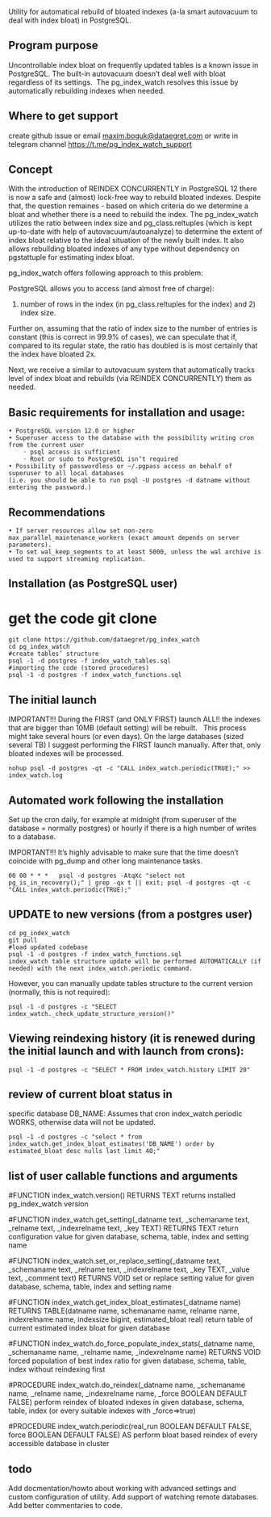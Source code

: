 Utility for automatical rebuild of bloated indexes (a-la smart autovacuum to deal with index bloat) in PostgreSQL.

## Program purpose
Uncontrollable index bloat on frequently updated tables is a known issue in PostgreSQL.
The built-in autovacuum doesn’t deal well with bloat regardless of its settings. 
The pg_index_watch resolves this issue by automatically rebuilding indexes when needed. 

## Where to get support
create github issue
or email maxim.boguk@dataegret.com
or write in telegram channel https://t.me/pg_index_watch_support


## Concept
With the introduction of REINDEX CONCURRENTLY in PostgreSQL 12 there is now a safe and (almost) lock-free way to rebuild bloated indexes.
Despite that, the question remaines - based on which criteria do we determine a bloat and whether there is a need to rebuild the index.
The pg_index_watch utilizes the ratio between index size and pg_class.reltuples (which is kept up-to-date with help of autovacuum/autoanalyze) to determine the extent of index bloat relative to the ideal situation of the newly built index.
It also allows rebuilding bloated indexes of any type without dependency on pgstattuple for estimating index bloat.

pg_index_watch offers following approach to this problem:

PostgreSQL allows you to access (and almost free of charge):
1) number of rows in the index (in pg_class.reltuples for the index) and 2) index size.

Further on, assuming that the ratio of index size to the number of entries is constant (this is correct in 99.9% of cases), we can speculate that if, compared to its regular state, the ratio has doubled is is most certainly that the index have bloated 2x.

Next, we receive a similar to autovacuum system that automatically tracks level of index bloat and rebuilds (via REINDEX CONCURRENTLY) them as needed.


## Basic requirements for installation and usage:
    • PostgreSQL version 12.0 or higher
    • Superuser access to the database with the possibility writing cron from the current user 
        ◦ psql access is sufficient
        ◦ Root or sudo to PostgreSQL isn’t required
    • Possibility of passwordless or ~/.pgpass access on behalf of superuser to all local databases
    (i.e. you should be able to run psql -U postgres -d datname without entering the password.)

## Recommendations 
    • If server resources allow set non-zero max_parallel_maintenance_workers (exact amount depends on server parameters).
    • To set wal_keep_segments to at least 5000, unless the wal archive is used to support streaming replication.

## Installation (as PostgreSQL user)

# get the code git clone
```
git clone https://github.com/dataegret/pg_index_watch
cd pg_index_watch
#create tables’ structure
psql -1 -d postgres -f index_watch_tables.sql
#importing the code (stored procedures)
psql -1 -d postgres -f index_watch_functions.sql
```

## The initial launch

IMPORTANT!!! During the FIRST (and ONLY FIRST) launch ALL!! the indexes that are bigger than 10MB (default setting) will be rebuilt.  
This process might take several hours (or even days).
On the large databases (sized several TB) I suggest performing the FIRST launch manually. 
After that, only bloated indexes will be processed.

```
nohup psql -d postgres -qt -c "CALL index_watch.periodic(TRUE);" >> index_watch.log
```


## Automated work following the installation
Set up the cron daily, for example at midnight (from superuser of the database = normally postgres) or hourly if there is a high number of writes to a database. 

IMPORTANT!!! It’s highly advisable to make sure that the time doesn’t coincide with pg_dump and other long maintenance tasks.

```
00 00 * * *   psql -d postgres -AtqXc "select not pg_is_in_recovery();" | grep -qx t || exit; psql -d postgres -qt -c "CALL index_watch.periodic(TRUE);"
```

## UPDATE to new versions (from a postgres user)
```
cd pg_index_watch
git pull
#load updated codebase
psql -1 -d postgres -f index_watch_functions.sql
index_watch table structure update will be performed AUTOMATICALLY (if needed) with the next index_watch.periodic command.
```

However, you can manually update tables structure to the current version (normally, this is not required):

```
psql -1 -d postgres -c "SELECT index_watch._check_update_structure_version()"
```

## Viewing reindexing history (it is renewed during the initial launch and with launch from crons): 
```
psql -1 -d postgres -c "SELECT * FROM index_watch.history LIMIT 20"
```

## review of current bloat status in  
specific database DB_NAME:
Assumes that cron index_watch.periodic WORKS, otherwise data will not be updated.

```
psql -1 -d postgres -c "select * from index_watch.get_index_bloat_estimates('DB_NAME') order by estimated_bloat desc nulls last limit 40;"
```

## list of user callable functions and arguments

#FUNCTION index_watch.version() RETURNS TEXT
returns installed pg_index_watch version

#FUNCTION index_watch.get_setting(_datname text, _schemaname text, _relname text, _indexrelname text, _key TEXT) RETURNS TEXT
return configuration value for given database, schema, table, index and setting name 

#FUNCTION index_watch.set_or_replace_setting(_datname text, _schemaname text, _relname text, _indexrelname text, _key TEXT, _value text, _comment text) RETURNS VOID
set or replace setting value for given database, schema, table, index and setting name

#FUNCTION index_watch.get_index_bloat_estimates(_datname name) RETURNS TABLE(datname name, schemaname name, relname name, indexrelname name, indexsize bigint, estimated_bloat real) 
return table of current estimated index bloat for given database

#FUNCTION index_watch.do_force_populate_index_stats(_datname name, _schemaname name, _relname name, _indexrelname name) RETURNS VOID
forced population of best index ratio for given database, schema, table, index without reindexing first

#PROCEDURE index_watch.do_reindex(_datname name, _schemaname name, _relname name, _indexrelname name, _force BOOLEAN DEFAULT FALSE) 
perform reindex of bloated indexes in given database, schema, table, index (or every suitable indexes with _force=>true)

#PROCEDURE index_watch.periodic(real_run BOOLEAN DEFAULT FALSE, force BOOLEAN DEFAULT FALSE) AS
perform bloat based reindex of every accessible database in cluster


## todo
Add docmentation/howto about working with advanced settings and custom configuration of utility.
Add support of watching remote databases.
Add better commentaries to code.

